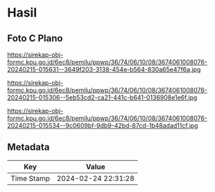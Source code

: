 # Hasil

## Foto C Plano

https://sirekap-obj-formc.kpu.go.id/6ec8/pemilu/ppwp/36/74/06/10/08/3674061008076-20240215-015631--3649f203-3138-454e-b564-830a65e47f6a.jpg

https://sirekap-obj-formc.kpu.go.id/6ec8/pemilu/ppwp/36/74/06/10/08/3674061008076-20240215-015306--5eb53cd2-ca21-441c-b641-0136908e1e6f.jpg

https://sirekap-obj-formc.kpu.go.id/6ec8/pemilu/ppwp/36/74/06/10/08/3674061008076-20240215-015534--9c0609bf-9db9-42bd-87cd-1b48adad11cf.jpg


## Metadata

| Key        | Value               |
| ---------- | ------------------- |
| Time Stamp | 2024-02-24 22:31:28 |



